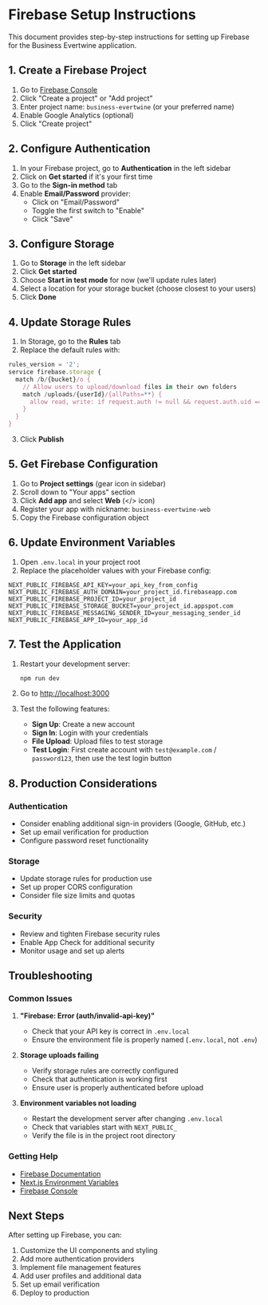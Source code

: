 # Firebase Setup Instructions

This document provides step-by-step instructions for setting up Firebase for the Business Evertwine application.

## 1. Create a Firebase Project

1. Go to [Firebase Console](https://console.firebase.google.com/)
2. Click "Create a project" or "Add project"
3. Enter project name: `business-evertwine` (or your preferred name)
4. Enable Google Analytics (optional)
5. Click "Create project"

## 2. Configure Authentication

1. In your Firebase project, go to **Authentication** in the left sidebar
2. Click on **Get started** if it's your first time
3. Go to the **Sign-in method** tab
4. Enable **Email/Password** provider:
   - Click on "Email/Password"
   - Toggle the first switch to "Enable"
   - Click "Save"

## 3. Configure Storage

1. Go to **Storage** in the left sidebar
2. Click **Get started**
3. Choose **Start in test mode** for now (we'll update rules later)
4. Select a location for your storage bucket (choose closest to your users)
5. Click **Done**

## 4. Update Storage Rules

1. In Storage, go to the **Rules** tab
2. Replace the default rules with:

```javascript
rules_version = '2';
service firebase.storage {
  match /b/{bucket}/o {
    // Allow users to upload/download files in their own folders
    match /uploads/{userId}/{allPaths=**} {
      allow read, write: if request.auth != null && request.auth.uid == userId;
    }
  }
}
```

3. Click **Publish**

## 5. Get Firebase Configuration

1. Go to **Project settings** (gear icon in sidebar)
2. Scroll down to "Your apps" section
3. Click **Add app** and select **Web** (</> icon)
4. Register your app with nickname: `business-evertwine-web`
5. Copy the Firebase configuration object

## 6. Update Environment Variables

1. Open `.env.local` in your project root
2. Replace the placeholder values with your Firebase config:

```env
NEXT_PUBLIC_FIREBASE_API_KEY=your_api_key_from_config
NEXT_PUBLIC_FIREBASE_AUTH_DOMAIN=your_project_id.firebaseapp.com
NEXT_PUBLIC_FIREBASE_PROJECT_ID=your_project_id
NEXT_PUBLIC_FIREBASE_STORAGE_BUCKET=your_project_id.appspot.com
NEXT_PUBLIC_FIREBASE_MESSAGING_SENDER_ID=your_messaging_sender_id
NEXT_PUBLIC_FIREBASE_APP_ID=your_app_id
```

## 7. Test the Application

1. Restart your development server:

   ```bash
   npm run dev
   ```

2. Go to [http://localhost:3000](http://localhost:3000)

3. Test the following features:
   - **Sign Up**: Create a new account
   - **Sign In**: Login with your credentials
   - **File Upload**: Upload files to test storage
   - **Test Login**: First create account with `test@example.com` / `password123`, then use the test login button

## 8. Production Considerations

### Authentication

- Consider enabling additional sign-in providers (Google, GitHub, etc.)
- Set up email verification for production
- Configure password reset functionality

### Storage

- Update storage rules for production use
- Set up proper CORS configuration
- Consider file size limits and quotas

### Security

- Review and tighten Firebase security rules
- Enable App Check for additional security
- Monitor usage and set up alerts

## Troubleshooting

### Common Issues

1. **"Firebase: Error (auth/invalid-api-key)"**

   - Check that your API key is correct in `.env.local`
   - Ensure the environment file is properly named (`.env.local`, not `.env`)

2. **Storage uploads failing**

   - Verify storage rules are correctly configured
   - Check that authentication is working first
   - Ensure user is properly authenticated before upload

3. **Environment variables not loading**
   - Restart the development server after changing `.env.local`
   - Check that variables start with `NEXT_PUBLIC_`
   - Verify the file is in the project root directory

### Getting Help

- [Firebase Documentation](https://firebase.google.com/docs)
- [Next.js Environment Variables](https://nextjs.org/docs/basic-features/environment-variables)
- [Firebase Console](https://console.firebase.google.com/)

## Next Steps

After setting up Firebase, you can:

1. Customize the UI components and styling
2. Add more authentication providers
3. Implement file management features
4. Add user profiles and additional data
5. Set up email verification
6. Deploy to production
